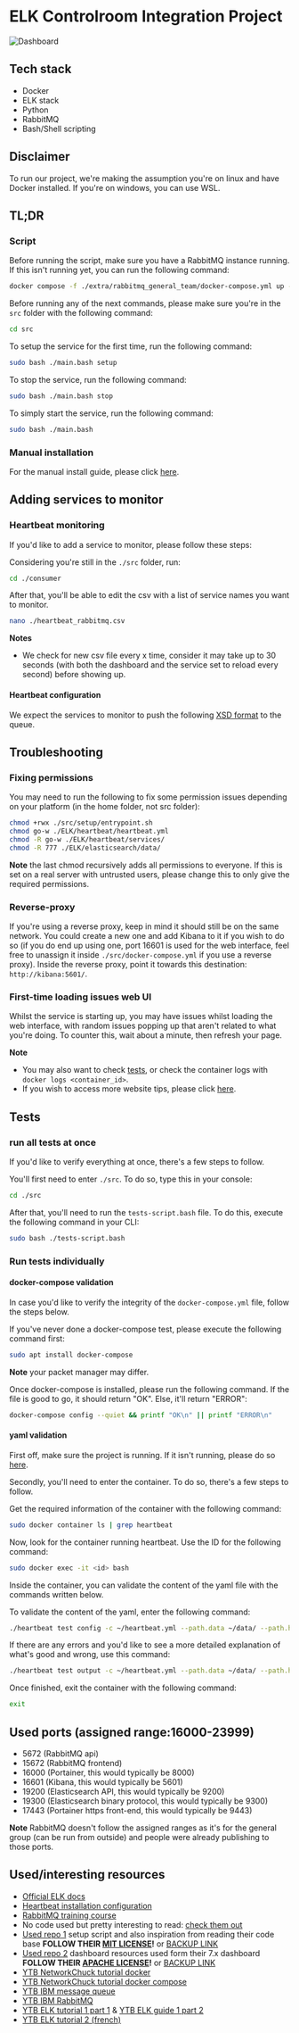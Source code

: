 # ELK Controlroom Integration Project

![Dashboard](./screenshots/dashboard.png)

## Tech stack

-   Docker
-   ELK stack
-   Python
-   RabbitMQ
-   Bash/Shell scripting

## Disclaimer

To run our project, we're making the assumption you're on linux and have Docker installed. If you're on windows, you can use WSL.

## TL;DR

### Script

Before running the script, make sure you have a RabbitMQ instance running. If this isn't running yet, you can run the following command:

```bash
docker compose -f ./extra/rabbitmq_general_team/docker-compose.yml up -d
```

Before running any of the next commands, please make sure you're in the `src` folder with the following command:

```bash
cd src
```

To setup the service for the first time, run the following command:

```bash
sudo bash ./main.bash setup
```

To stop the service, run the following command:

```bash
sudo bash ./main.bash stop
```

To simply start the service, run the following command:

```bash
sudo bash ./main.bash
```

### Manual installation

For the manual install guide, please click [here](manual_install.md).

## Adding services to monitor

### Heartbeat monitoring

If you'd like to add a service to monitor, please follow these steps:

Considering you're still in the `./src` folder, run:

```bash
cd ./consumer
```

After that, you'll be able to edit the csv with a list of service names you want to monitor.

```bash
nano ./heartbeat_rabbitmq.csv
```

**Notes**

-   We check for new csv file every x time, consider it may take up to 30 seconds (with both the dashboard and the service set to reload every second) before showing up.

#### Heartbeat configuration

We expect the services to monitor to push the following [XSD format](./template.xsd) to the queue.

## Troubleshooting

### Fixing permissions

You may need to run the following to fix some permission issues depending on your platform (in the home folder, not src folder):

```bash
chmod +rwx ./src/setup/entrypoint.sh
chmod go-w ./ELK/heartbeat/heartbeat.yml
chmod -R go-w ./ELK/heartbeat/services/
chmod -R 777 ./ELK/elasticsearch/data/
```

**Note** the last chmod recursively adds all permissions to everyone. If this is set on a real server with untrusted users, please change this to only give the required permissions.

### Reverse-proxy

If you're using a reverse proxy, keep in mind it should still be on the same network. You could create a new one and add Kibana to it if you wish to do so (if you do end up using one, port 16601 is used for the web interface, feel free to unassign it inside `./src/docker-compose.yml` if you use a reverse proxy). Inside the reverse proxy, point it towards this destination: `http://kibana:5601/`.

### First-time loading issues web UI

Whilst the service is starting up, you may have issues whilst loading the web interface, with random issues popping up that aren't related to what you're doing. To counter this, wait about a minute, then refresh your page.

**Note**

-   You may also want to check [tests](README.md#Tests), or check the container logs with `docker logs <container_id>`.
-   If you wish to access more website tips, please click [here](website_utils.md).

## Tests

### run all tests at once

If you'd like to verify everything at once, there's a few steps to follow.

You'll first need to enter `./src`. To do so, type this in your console:

```bash
cd ./src
```

After that, you'll need to run the `tests-script.bash` file. To do this, execute the following command in your CLI:

```bash
sudo bash ./tests-script.bash
```

### Run tests individually

#### docker-compose validation

In case you'd like to verify the integrity of the `docker-compose.yml` file, follow the steps below.

If you've never done a docker-compose test, please execute the following command first:

```bash
sudo apt install docker-compose
```

**Note** your packet manager may differ.

Once docker-compose is installed, please run the following command. If the file is good to go, it should return "OK". Else, it'll return "ERROR":

```bash
docker-compose config --quiet && printf "OK\n" || printf "ERROR\n"
```

#### yaml validation

First off, make sure the project is running. If it isn't running, please do so [here](README.md#Setup).

Secondly, you'll need to enter the container. To do so, there's a few steps to follow.

Get the required information of the container with the following command:

```bash
sudo docker container ls | grep heartbeat
```

Now, look for the container running heartbeat. Use the ID for the following command:

```bash
sudo docker exec -it <id> bash
```

Inside the container, you can validate the content of the yaml file with the commands written below.

To validate the content of the yaml, enter the following command:

```bash
./heartbeat test config -c ~/heartbeat.yml --path.data ~/data/ --path.home ~
```

If there are any errors and you'd like to see a more detailed explanation of what's good and wrong, use this command:

```bash
./heartbeat test output -c ~/heartbeat.yml --path.data ~/data/ --path.home ~
```

Once finished, exit the container with the following command:

```bash
exit
```

## Used ports (assigned range:16000-23999)

-   5672 (RabbitMQ api)
-   15672 (RabbitMQ frontend)
-   16000 (Portainer, this would typically be 8000)
-   16601 (Kibana, this would typically be 5601)
-   19200 (Elasticsearch API, this would typically be 9200)
-   19300 (Elasticsearch binary protocol, this would typically be 9300)
-   17443 (Portainer https front-end, this would typically be 9443)

**Note**
RabbitMQ doesn't follow the assigned ranges as it's for the general group (can be run from outside) and people were already publishing to those ports.

## Used/interesting resources

-   [Official ELK docs](https://www.elastic.co/guide/index.html)
-   [Heartbeat installation configuration](https://www.elastic.co/guide/en/beats/heartbeat/current/heartbeat-installation-configuration.html)
-   [RabbitMQ training course](https://training.cloudamqp.com/)
-   No code used but pretty interesting to read: [check them out](https://github.com/Jardelpz/events_savior?tab=readme-ov-file)
-   [Used repo 1](https://github.com/deviantony/docker-elk) setup script and also inspiration from reading their code base **FOLLOW THEIR [MIT LICENSE](https://github.com/deviantony/docker-elk/blob/main/LICENSE)!** or [BACKUP LINK](./MIT_LICENSE.txt)
-   [Used repo 2](https://github.com/elastic/uptime-contrib) dashboard resources used form their 7.x dashboard **FOLLOW THEIR [APACHE LICENSE](https://github.com/elastic/uptime-contrib/blob/master/LICENSE)!** or [BACKUP LINK](./APACHE_LICENSSE.txt)
-   [YTB NetworkChuck tutorial docker](https://www.youtube.com/watch?v=eGz9DS-aIeY)
-   [YTB NetworkChuck tutorial docker compose](https://www.youtube.com/watch?v=DM65_JyGxCo)
-   [YTB IBM message queue](https://www.youtube.com/watch?v=xErwDaOc-Gs)
-   [YTB IBM RabbitMQ](https://www.youtube.com/watch?v=7rkeORD4jSw)
-   [YTB ELK tutorial 1 part 1](https://www.youtube.com/watch?v=MB94whqmSKI) & [YTB ELK guide 1 part 2](https://www.youtube.com/watch?v=JcGIFmkg1bE)
-   [YTB ELK tutorial 2 (french)](https://www.youtube.com/watch?v=S5MyeD8ysxA)

